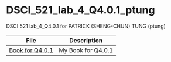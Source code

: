 # DSCI_521_lab_4_Q4.0.1_ptung

DSCI 521 lab_4_Q4.0.1 for PATRICK (SHENG-CHUN) TUNG (ptung)

| File | Description |
|---|---|
| [Book for Q4.0.1](https://tungpatrick.github.io/521lab4book/index.html) | My Book for Q4.0.1 |
